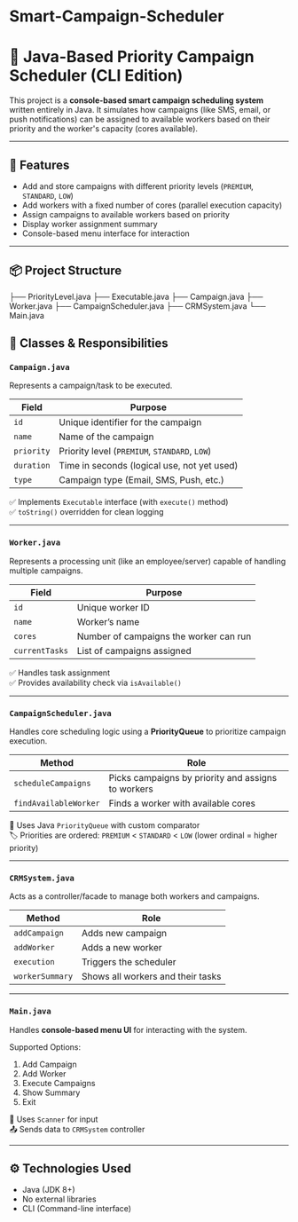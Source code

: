 # Smart-Campaign-Scheduler

# 🧠 Java-Based Priority Campaign Scheduler (CLI Edition)

This project is a **console-based smart campaign scheduling system** written entirely in Java. It simulates how campaigns (like SMS, email, or push notifications) can be assigned to available workers based on their priority and the worker's capacity (cores available).

---

## 🚀 Features

- Add and store campaigns with different priority levels (`PREMIUM`, `STANDARD`, `LOW`)
- Add workers with a fixed number of cores (parallel execution capacity)
- Assign campaigns to available workers based on priority
- Display worker assignment summary
- Console-based menu interface for interaction

---

## 📦 Project Structure

├── PriorityLevel.java
├── Executable.java
├── Campaign.java
├── Worker.java
├── CampaignScheduler.java
├── CRMSystem.java
└── Main.java

## 🧱 Classes & Responsibilities

### `Campaign.java`
Represents a campaign/task to be executed.

| Field      | Purpose                                      |
|------------|----------------------------------------------|
| `id`       | Unique identifier for the campaign           |
| `name`     | Name of the campaign                         |
| `priority` | Priority level (`PREMIUM`, `STANDARD`, `LOW`)|
| `duration` | Time in seconds (logical use, not yet used)  |
| `type`     | Campaign type (Email, SMS, Push, etc.)       |

✅ Implements `Executable` interface (with `execute()` method)  
✅ `toString()` overridden for clean logging

---

### `Worker.java`
Represents a processing unit (like an employee/server) capable of handling multiple campaigns.

| Field        | Purpose                                |
|--------------|----------------------------------------|
| `id`         | Unique worker ID                       |
| `name`       | Worker’s name                          |
| `cores`      | Number of campaigns the worker can run |
| `currentTasks`| List of campaigns assigned             |

✅ Handles task assignment  
✅ Provides availability check via `isAvailable()`

---

### `CampaignScheduler.java`
Handles core scheduling logic using a **PriorityQueue** to prioritize campaign execution.

| Method              | Role                                                  |
|---------------------|-------------------------------------------------------|
| `scheduleCampaigns` | Picks campaigns by priority and assigns to workers    |
| `findAvailableWorker` | Finds a worker with available cores                |

🔁 Uses Java `PriorityQueue` with custom comparator  
🏷 Priorities are ordered: `PREMIUM` < `STANDARD` < `LOW` (lower ordinal = higher priority)

---

### `CRMSystem.java`
Acts as a controller/facade to manage both workers and campaigns.

| Method        | Role                                |
|---------------|-------------------------------------|
| `addCampaign` | Adds new campaign                   |
| `addWorker`   | Adds a new worker                   |
| `execution`   | Triggers the scheduler              |
| `workerSummary`| Shows all workers and their tasks |

---

### `Main.java`
Handles **console-based menu UI** for interacting with the system.

Supported Options:
1. Add Campaign  
2. Add Worker  
3. Execute Campaigns  
4. Show Summary  
5. Exit

🔧 Uses `Scanner` for input  
📤 Sends data to `CRMSystem` controller  

---

## ⚙️ Technologies Used

- Java (JDK 8+)
- No external libraries
- CLI (Command-line interface) 
